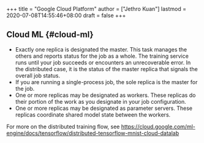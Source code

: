 +++
title = "Google Cloud Platform"
author = ["Jethro Kuan"]
lastmod = 2020-07-08T14:55:46+08:00
draft = false
+++

## Cloud ML {#cloud-ml}

- Exactly one replica is designated the master. This task manages the
  others and reports status for the job as a whole. The training
  service runs until your job succeeds or encounters an unrecoverable
  error. In the distributed case, it is the status of the master
  replica that signals the overall job status.
- If you are running a single-process job, the sole replica is the
  master for the job.
- One or more replicas may be designated as workers. These replicas do
  their portion of the work as you designate in your job
  configuration.
- One or more replicas may be designated as parameter servers. These
  replicas coordinate shared model state between the workers.

For more on the distributed training flow, see
<https://cloud.google.com/ml-engine/docs/tensorflow/distributed-tensorflow-mnist-cloud-datalab>
